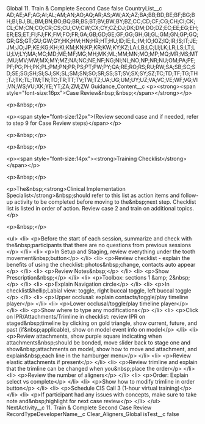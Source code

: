 <?xml version="1.0" encoding="UTF-8"?>
<CustomMetadata xmlns="http://soap.sforce.com/2006/04/metadata" xmlns:xsi="http://www.w3.org/2001/XMLSchema-instance" xmlns:xsd="http://www.w3.org/2001/XMLSchema">
    <label>Global 11. Train &amp; Complete Second Case</label>
    <protected>false</protected>
    <values>
        <field>CountryList__c</field>
        <value xsi:type="xsd:string">AD;AE;AF;AG;AI;AL;AM;AN;AO;AQ;AR;AS;AW;AX;AZ;BA;BB;BD;BE;BF;BG;BH;BI;BJ;BL;BM;BN;BO;BQ;BR;BS;BT;BV;BW;BY;BZ;CC;CD;CF;CG;CH;CI;CK;CL;CM;CN;CO;CR;CS;CU;CV;CW;CX;CY;CZ;DJ;DK;DM;DO;DZ;EC;EE;EG;EH;ER;ES;ET;FI;FJ;FK;FM;FO;FR;GA;GB;GD;GE;GF;GG;GH;GI;GL;GM;GN;GP;GQ;GR;GS;GT;GU;GW;GY;HK;HM;HN;HR;HT;HU;ID;IE;IL;IM;IO;IOZ;IQ;IR;IS;IT;JE;JM;JO;JP;KE;KG;KH;KI;KM;KN;KP;KR;KW;KY;KZ;LA;LB;LC;LI;LK;LR;LS;LT;LU;LV;LY;MA;MC;MD;ME;MF;MG;MH;MK;ML;MM;MN;MO;MP;MQ;MR;MS;MT;MU;MV;MW;MX;MY;MZ;NA;NC;NE;NF;NG;NI;NL;NO;NP;NR;NU;OM;PA;PE;PF;PG;PH;PK;PL;PM;PN;PR;PS;PT;PW;PY;QA;RE;RO;RS;RU;RW;SA;SB;SC;SD;SE;SG;SH;SI;SJ;SK;SL;SM;SN;SO;SR;SS;ST;SV;SX;SY;SZ;TC;TD;TF;TG;TH;TJ;TK;TL;TM;TN;TO;TR;TT;TV;TW;TZ;UA;UG;UM;UY;UZ;VA;VC;VE;WF;VG;VI;VN;WS;VU;XK;YE;YT;ZA;ZM;ZW</value>
    </values>
    <values>
        <field>Guidance_Content__c</field>
        <value xsi:type="xsd:string">&lt;p&gt;&lt;strong&gt;&lt;span style=&quot;font-size:16px&quot;&gt;Case Review&amp;nbsp;&amp;nbsp;​&lt;/span&gt;&lt;/strong&gt;&lt;/p&gt;

&lt;p&gt;&amp;nbsp;&lt;/p&gt;

&lt;p&gt;&lt;span style=&quot;font-size:12px&quot;&gt;(Review second case and if needed, refer to step 9 for Case Review steps)&lt;/span&gt;&lt;/p&gt;

&lt;p&gt;&amp;nbsp;&lt;/p&gt;

&lt;p&gt;&amp;nbsp;&lt;/p&gt;

&lt;p&gt;&lt;span style=&quot;font-size:14px&quot;&gt;&lt;strong&gt;Training Checklist​&lt;/strong&gt;&lt;/span&gt;&lt;/p&gt;

&lt;p&gt;&amp;nbsp;&lt;/p&gt;

&lt;p&gt;The&amp;nbsp;&lt;strong&gt;Clinical Implementation Specialist&lt;/strong&gt;&amp;nbsp;should refer to this list as action items and follow-up activity to be completed before moving to the&amp;nbsp;next step. Checklist list is listed in order of action. Review case 2 and train on additional topics.​&lt;/p&gt;

&lt;p&gt;&amp;nbsp;&lt;/p&gt;

&lt;ul&gt;
	&lt;li&gt;
	&lt;p&gt;Before the start of each session, summarize and check with the&amp;nbsp;participants that there are no questions from previous sessions​&lt;/p&gt;
	&lt;/li&gt;
	&lt;li&gt;
	&lt;p&gt;In Setup and Staging, review everything under the tooth movement&amp;nbsp;button​&lt;/p&gt;
	&lt;/li&gt;
	&lt;li&gt;
	&lt;p&gt;Review checklist - explain the benefits of using the checklist: photos&amp;nbsp;change, contacts auto appear​&lt;/p&gt;
	&lt;/li&gt;
	&lt;li&gt;
	&lt;p&gt;Review Notes&amp;nbsp;​&lt;/p&gt;
	&lt;/li&gt;
	&lt;li&gt;
	&lt;p&gt;Show Prescription&amp;nbsp;​&lt;/p&gt;
	&lt;/li&gt;
	&lt;li&gt;
	&lt;p&gt;Toolbox: sections 1 &amp;amp; 2&amp;nbsp;​&lt;/p&gt;
	&lt;/li&gt;
	&lt;li&gt;
	&lt;p&gt;Explain Navigation circle​&lt;/p&gt;
	&lt;/li&gt;
	&lt;li&gt;
	&lt;p&gt;In checklist&amp;hellip;Labial view: toggle, right buccal toggle, left buccal toggle​&lt;/p&gt;
	&lt;/li&gt;
	&lt;li&gt;
	&lt;p&gt;Upper occlusal: explain contacts/toggle/play timeline player​&lt;/p&gt;
	&lt;/li&gt;
	&lt;li&gt;
	&lt;p&gt;Lower occlusal/toggle/play timeline player​&lt;/p&gt;
	&lt;/li&gt;
	&lt;li&gt;
	&lt;p&gt;Show where to type any modifications​&lt;/p&gt;
	&lt;/li&gt;
	&lt;li&gt;
	&lt;p&gt;Click on IPR/Attachments/Trimline in checklist: review IPR on staged&amp;nbsp;timeline by clicking on gold triangle, show current, future, and past (if&amp;nbsp;applicable), show on model event info on model​&lt;/p&gt;
	&lt;/li&gt;
	&lt;li&gt;
	&lt;p&gt;Review attachments, show purple square indicating when attachments&amp;nbsp;should be bonded, move slider back to stage one and show&amp;nbsp;attachments on model, show how to move and attachment, and explain&amp;nbsp;each line in the hamburger menu​&lt;/p&gt;
	&lt;/li&gt;
	&lt;li&gt;
	&lt;p&gt;Review elastic attachments if present​&lt;/p&gt;
	&lt;/li&gt;
	&lt;li&gt;
	&lt;p&gt;Review trimline and explain that the trimline can be changed when you&amp;nbsp;place the order​&lt;/p&gt;
	&lt;/li&gt;
	&lt;li&gt;
	&lt;p&gt;Review the number of aligners​&lt;/p&gt;
	&lt;/li&gt;
	&lt;li&gt;
	&lt;p&gt;Order: Explain select vs complete​&lt;/p&gt;
	&lt;/li&gt;
	&lt;li&gt;
	&lt;p&gt;Show how to modify trimline in order button​&lt;/p&gt;
	&lt;/li&gt;
	&lt;li&gt;
	&lt;p&gt;Schedule CIS Call 3 (1-hour virtual training)​&lt;/p&gt;
	&lt;/li&gt;
	&lt;li&gt;
	&lt;p&gt;If participant had any issues with concepts, make sure to take note and&amp;nbsp;highlight for next case review​&lt;/p&gt;
	&lt;/li&gt;
&lt;/ul&gt;</value>
    </values>
    <values>
        <field>NextActivity__c</field>
        <value xsi:type="xsd:string">11. Train &amp; Complete Second Case Review</value>
    </values>
    <values>
        <field>RecordTypeDeveloperName__c</field>
        <value xsi:type="xsd:string">Clear_Aligners_Global</value>
    </values>
    <values>
        <field>isTest__c</field>
        <value xsi:type="xsd:boolean">false</value>
    </values>
</CustomMetadata>
